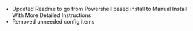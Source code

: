 - Updated Readme to go from Powershell based install to Manual Install With More Detailed Instructions
- Removed unneeded config items
